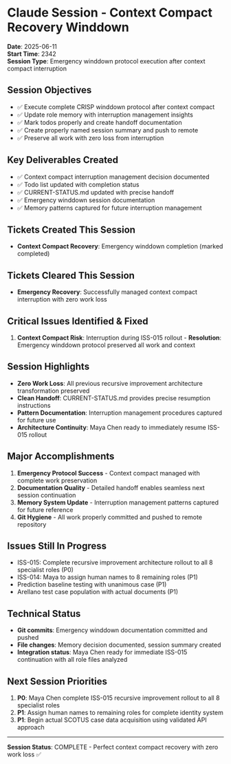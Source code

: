 # Claude Session - Context Compact Recovery Winddown

**Date**: 2025-06-11  
**Start Time**: 2342  
**Session Type**: Emergency winddown protocol execution after context compact interruption

## Session Objectives
- ✅ Execute complete CRISP winddown protocol after context compact
- ✅ Update role memory with interruption management insights
- ✅ Mark todos properly and create handoff documentation
- ✅ Create properly named session summary and push to remote
- ✅ Preserve all work with zero loss from interruption

## Key Deliverables Created
- ✅ Context compact interruption management decision documented
- ✅ Todo list updated with completion status
- ✅ CURRENT-STATUS.md updated with precise handoff
- ✅ Emergency winddown session documentation
- ✅ Memory patterns captured for future interruption management

## Tickets Created This Session
- **Context Compact Recovery**: Emergency winddown completion (marked completed)

## Tickets Cleared This Session  
- **Emergency Recovery**: Successfully managed context compact interruption with zero work loss

## Critical Issues Identified & Fixed
1. **Context Compact Risk**: Interruption during ISS-015 rollout - **Resolution**: Emergency winddown protocol preserved all work and context

## Session Highlights
- **Zero Work Loss**: All previous recursive improvement architecture transformation preserved
- **Clean Handoff**: CURRENT-STATUS.md provides precise resumption instructions
- **Pattern Documentation**: Interruption management procedures captured for future use
- **Architecture Continuity**: Maya Chen ready to immediately resume ISS-015 rollout

## Major Accomplishments
1. **Emergency Protocol Success** - Context compact managed with complete work preservation
2. **Documentation Quality** - Detailed handoff enables seamless next session continuation
3. **Memory System Update** - Interruption management patterns captured for future reference
4. **Git Hygiene** - All work properly committed and pushed to remote repository

## Issues Still In Progress
- ISS-015: Complete recursive improvement architecture rollout to all 8 specialist roles (P0)
- ISS-014: Maya to assign human names to 8 remaining roles (P1)
- Prediction baseline testing with unanimous case (P1)
- Arellano test case population with actual documents (P1)

## Technical Status
- **Git commits**: Emergency winddown documentation committed and pushed
- **File changes**: Memory decision documented, session summary created
- **Integration status**: Maya Chen ready for immediate ISS-015 continuation with all role files analyzed

## Next Session Priorities
1. **P0**: Maya Chen complete ISS-015 recursive improvement rollout to all 8 specialist roles
2. **P1**: Assign human names to remaining roles for complete identity system
3. **P1**: Begin actual SCOTUS case data acquisition using validated API approach

---
**Session Status**: COMPLETE - Perfect context compact recovery with zero work loss ✅